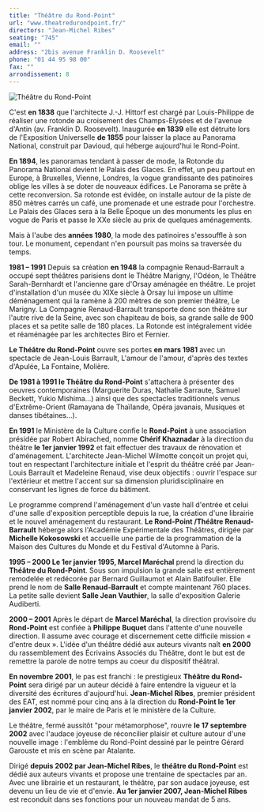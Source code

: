 ```yaml
---
title: "Théâtre du Rond-Point"
url: "www.theatredurondpoint.fr/"
directors: "Jean-Michel Ribes"
seating: "745"
email: ""
address: "2bis avenue Franklin D. Roosevelt"
phone: "01 44 95 98 00"
fax: ""
arrondissement: 8
---
```


![Théâtre du Rond-Point](../images/8eme/theatre-du-rond-point/theatre-du-rond-point-2.jpg)

C'est **en 1838** que l'architecte J.-J. Hittorf est chargé par Louis-Philippe de réaliser une rotonde au croisement des Champs-Elysées et de l'avenue d'Antin (av. Franklin D. Roosevelt).
Inaugurée **en 1839** elle est détruite lors de l'Exposition Universelle **de 1855** pour laisser la place au Panorama National, construit par Davioud, qui héberge aujourd'hui le Rond-Point.

**En 1894**, les panoramas tendant à passer de mode, la Rotonde du Panorama National devient le Palais des Glaces. En effet, un peu partout en Europe, à Bruxelles, Vienne, Londres, la vogue grandissante des patinoires oblige les villes à se doter de nouveaux édifices. Le Panorama se prête à cette reconversion. Sa rotonde est évidée, on installe autour de la piste de 850 mètres carrés un café, une promenade et une estrade pour l'orchestre. Le Palais des Glaces sera à la Belle Époque un des monuments les plus en vogue de Paris et passe le XXe siècle au prix de quelques aménagements. 

Mais à l'aube des **années 1980**, la mode des patinoires s'essouffle à son tour. Le monument, cependant n'en poursuit pas moins sa traversée du temps. 
 
**1981 – 1991** Depuis sa création **en 1948** la compagnie Renaud-Barrault a occupé sept théâtres parisiens dont le Théâtre Marigny, l'Odéon, le Théâtre Sarah-Bernhardt et l'ancienne gare d'Orsay aménagée en théâtre. Le projet d'installation d'un musée du XIXe siècle à Orsay lui impose un ultime déménagement qui la ramène à 200 mètres de son premier théâtre, Le Marigny.
La Compagnie Renaud-Barrault transporte donc son théâtre sur l'autre rive de la Seine, avec son chapiteau de bois, sa grande salle de 900 places et sa petite salle de 180 places. La Rotonde est intégralement vidée et réaménagée par les architectes Biro et Fernier. 

**Le Théâtre du Rond-Point** ouvre ses portes **en mars 1981** avec un spectacle de Jean-Louis Barrault, L'amour de l'amour, d'après des textes d'Apulée, La Fontaine, Molière.

**De 1981 à 1991 le Théâtre du Rond-Point** s'attachera à présenter des oeuvres contemporaines (Marguerite Duras, Nathalie Sarraute, Samuel Beckett, Yukio Mishima...) ainsi que des spectacles traditionnels venus d'Extrême-Orient (Ramayana de Thaïlande, Opéra javanais, Musiques et danses tibétaines...). 

**En 1991** le Ministère de la Culture confie le **Rond-Point** à une association présidée par Robert Abirached, nomme **Chérif Khaznadar** à la direction du théâtre **le 1er janvier 1992** et fait effectuer des travaux de rénovation et d'aménagement.
L'architecte Jean-Michel Wilmotte conçoit un projet qui, tout en respectant l'architecture initiale et l'esprit du théâtre créé par Jean-Louis Barrault et Madeleine Renaud, vise deux objectifs : ouvrir l'espace sur l'extérieur et mettre l'accent sur sa dimension pluridisciplinaire en conservant les lignes de force du bâtiment.

Le programme comprend l'aménagement d'un vaste hall d'entrée et celui d'une salle d'exposition perceptible depuis la rue, la création d'une librairie et le nouvel aménagement du restaurant.
**Le Rond-Point /Théâtre Renaud-Barrault** héberge alors l'Académie Expérimentale des Théâtres, dirigée par **Michelle Kokosowski** et accueille une partie de la programmation de la Maison des Cultures du Monde et du Festival d'Automne à Paris.  
 
**1995 – 2000 Le 1er janvier 1995, Marcel Maréchal** prend la direction du **Théâtre du Rond-Point**. Sous son impulsion la grande salle est entièrement remodelée et redécorée par Bernard Guillaumot et Alain Batifoulier. Elle prend le nom de **Salle Renaud-Barrault** et compte maintenant 760 places. La petite salle devient **Salle Jean Vauthier**, la salle d'exposition Galerie Audiberti.
   
**2000 – 2001** Après le départ de **Marcel Maréchal**, la direction provisoire du **Rond-Point** est confiée à **Philippe Buquet** dans l'attente d'une nouvelle direction. Il assume avec courage et discernement cette difficile mission « d'entre deux ».
 L'idée d'un théâtre dédié aux auteurs vivants naît **en 2000** du rassemblement des Écrivains Associés du Théâtre, dont le but est de remettre la parole de notre temps au coeur du dispositif théâtral.

**En novembre 2001**, le pas est franchi : le prestigieux **Théâtre du Rond-Point** sera dirigé par un auteur décidé à faire entendre la vigueur et la diversité des écritures d'aujourd'hui. **Jean-Michel Ribes**, premier président des EAT, est nommé pour cinq ans à la direction du **Rond-Point le 1er janvier 2002**, par le maire de Paris et le ministère de la Culture.

Le théâtre, fermé aussitôt "pour métamorphose", rouvre **le 17 septembre 2002** avec l'audace joyeuse de réconcilier plaisir et culture autour d'une nouvelle image : l'emblème du Rond-Point dessiné par le peintre Gérard Garouste et mis en scène par Atalante.
 
Dirigé **depuis 2002 par Jean-Michel Ribes**, le **théâtre du Rond-Point** est dédié aux auteurs vivants et propose une trentaine de spectacles par an. Avec une librairie et un restaurant, le théâtre, par son audace joyeuse, est devenu un lieu de vie et d'envie. **Au 1er janvier 2007, Jean-Michel Ribes** est reconduit dans ses fonctions pour un nouveau mandat de 5 ans.

